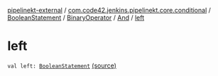 [pipelinekt-external](../../../../index.md) / [com.code42.jenkins.pipelinekt.core.conditional](../../../index.md) / [BooleanStatement](../../index.md) / [BinaryOperator](../index.md) / [And](index.md) / [left](./left.md)

# left

`val left: `[`BooleanStatement`](../../index.md) [(source)](https://github.com/code42/pipelinekt/tree/master/core/src/main/kotlin/com/code42/jenkins/pipelinekt/core/conditional/BooleanStatement.kt#L38)